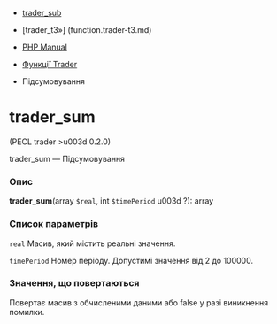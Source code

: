 - [ trader_sub](function.trader-sub.md)
- [trader_t3»] (function.trader-t3.md)

- [PHP Manual](index.md)
- [Функції Trader](ref.trader.md)
- Підсумовування

# trader_sum

(PECL trader \>u003d 0.2.0)

trader_sum — Підсумовування

### Опис

**trader_sum**(array `$real`, int `$timePeriod` u003d ?): array

### Список параметрів

`real`
Масив, який містить реальні значення.

`timePeriod`
Номер періоду. Допустимі значення від 2 до 100000.

### Значення, що повертаються

Повертає масив з обчисленими даними або false у разі
виникнення помилки.
